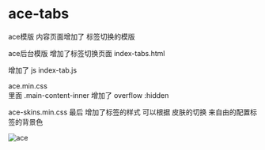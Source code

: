 # ace-tabs
ace模版 内容页面增加了 标签切换的模版 


ace后台模版 增加了标签切换页面 index-tabs.html

增加了 js index-tab.js

ace.min.css  
里面 .main-content-inner  增加了 overflow :hidden 

ace-skins.min.css 最后 增加了标签的样式  可以根据 皮肤的切换 来自由的配置标签的背景色

<img alt="ace" src='http://i1.ciimg.com/1949/5e351d87989659ef.png'>
